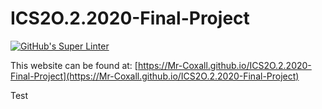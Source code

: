 # ICS2O.2.2020-Final-Project
[![GitHub's Super Linter](https://github.com/Mr-Coxall/ICS2O.2.2020-Final-Project/workflows/GitHub's%20Super%20Linter/badge.svg)](https://github.com/Mr-Coxall/ICS2O.2.2020-Final-Project/actions)

This website can be found at: [https://Mr-Coxall.github.io/ICS2O.2.2020-Final-Project](https://Mr-Coxall.github.io/ICS2O.2.2020-Final-Project)

Test
